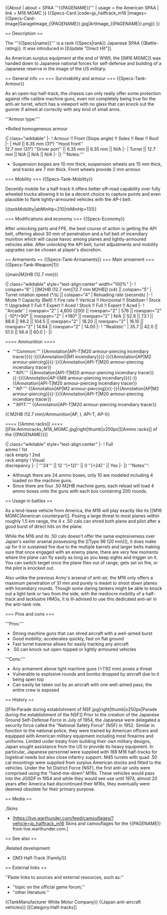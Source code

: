 {{About
| about = SPAA '''{{PAGENAME}}'''
| usage = the American SPAA
| link = M16 MGMC
}}
{{Specs-Card
|code=jp_halftrack_m16
|images={{Specs-Card-Image|GarageImage_{{PAGENAME}}.jpg|ArtImage_{{PAGENAME}}.png}}
}}

== Description ==
<!-- ''In the description, the first part should be about the history of the creation and combat usage of the vehicle, as well as its key features. In the second part, tell the reader about the ground vehicle in the game. Insert a screenshot of the vehicle, so that if the novice player does not remember the vehicle by name, he will immediately understand what kind of vehicle the article is talking about.'' The text within these arrows are not to be deleted -->
The '''{{Specs|name}}''' is a rank {{Specs|rank}} Japanese SPAA {{Battle-rating}}. It was introduced in [[Update "Direct Hit"]].

As American surplus equipment at the end of WWII, the [[M16 MGMC]] was handed down to Japanese national forces for self-defense and building of a Japanese reserve in the image of the US military.

== General info ==
=== Survivability and armour ===
{{Specs-Tank-Armour}}
<!-- ''Describe armour protection. Note the most well protected and key weak areas. Appreciate the layout of modules as well as the number and location of crew members. Is the level of armour protection sufficient, is the placement of modules helpful for survival in combat? If necessary use a visual template to indicate the most secure and weak zones of the armour.'' -->
As an open-top half-track, the chassis can only really offer some protection against rifle calibre machine guns, even not completely being true for the anti-air turret, which has a viewport with no glass that can knock out the gunner if aimed at correctly with any kind of small arms.

'''Armour type:'''

*Rolled homogeneous armour

{| class="wikitable"
|-
! Armour !! Front (Slope angle) !! Sides !! Rear !! Roof
|-
| Hull || 6.35 mm (31°) ''Hood front'' <br> 12.7 mm (31°) ''Driver port'' || 6.35 mm || 6.35 mm || N/A
|-
| Turret || 12.7 mm || N/A || N/A || N/A
|-
|}
'''Notes:'''

* Suspension bogies are 10 mm thick, suspension wheels are 15 mm thick, and tracks are 7 mm thick. Front wheels provide 2 mm armour.

=== Mobility ===
{{Specs-Tank-Mobility}}
<!-- ''Write about the mobility of the ground vehicle. Estimate the specific power and manoeuvrability, as well as the maximum speed forwards and backwards.'' -->
Decently mobile for a half-track it offers better off-road capability over fully wheeled trucks allowing it to be a decent choice to capture points and even plausible to flank lightly-armoured vehicles with the AP-I belt.

{{tankMobility|abMinHp=210|rbMinHp=131}}

=== Modifications and economy ===
{{Specs-Economy}}

After unlocking parts and FPE, the best course of action is getting the API belt, offering about 30 mm of penetration and a full belt of incendiary munition which will cause havoc among planes and lightly-armoured vehicles alike. After unlocking the API belt, turret adjustments and mobility upgrades can be chosen at player's discretion.

== Armaments ==
{{Specs-Tank-Armaments}}
=== Main armament ===
{{Specs-Tank-Weapon|1}}
<!-- ''Give the reader information about the characteristics of the main gun. Assess its effectiveness in a battle based on the reloading speed, ballistics and the power of shells. Do not forget about the flexibility of the fire, that is how quickly the cannon can be aimed at the target, open fire on it and aim at another enemy. Add a link to the main article on the gun: <code><nowiki>{{main|Name of the weapon}}</nowiki></code>. Describe in general terms the ammunition available for the main gun. Give advice on how to use them and how to fill the ammunition storage.'' -->
{{main|M2HB (12.7 mm)}}

{| class="wikitable" style="text-align:center" width="100%"
|-
! colspan="6" | [[M2HB (12.7 mm)|12.7 mm M2HB]] (x4) || colspan="5" | Turret rotation speed (°/s) || colspan="4" | Reloading rate (seconds)
|-
! Mode !! Capacity (Belt) !! Fire rate !! Vertical !! Horizontal !! Stabilizer
! Stock !! Upgraded !! Full !! Expert !! Aced
! Stock !! Full !! Expert !! Aced
|-
! ''Arcade''
| rowspan="2" | 4,800 (200) || rowspan="2" | 576 || rowspan="2" | -10°/+90° || rowspan="2" | ±180° || rowspan="2" | N/A || 52.8 || 73.1 || 88.8 || 98.2 || 104.5 || rowspan="2" | 18.20 || rowspan="2" | 16.10 || rowspan="2" | 14.84 || rowspan="2" | 14.00
|-
! ''Realistic''
| 35.7 || 42.0 || 51.0 || 56.4 || 60.0
|-
|}

==== Ammunition ====

* '''Common:''' {{Annotation|API-T|M20 armour-piercing incendiary tracer}}{{-}}{{Annotation|I|M1 incendiary}}{{-}}{{Annotation|AP|M2 armour-piercing}}{{-}}{{Annotation|API-T|M20 armour-piercing incendiary tracer}}
* '''API:''' {{Annotation|API-T|M20 armour-piercing incendiary tracer}}{{-}}{{Annotation|AP-I|M8 armour-piercing incendiary}}{{-}}{{Annotation|API-T|M20 armour-piercing incendiary tracer}}
* '''AP:''' {{Annotation|AP|M2 armour-piercing}}{{-}}{{Annotation|AP|M2 armour-piercing}}{{-}}{{Annotation|API-T|M20 armour-piercing incendiary tracer}}
* '''APIT:''' {{Annotation|API-T|M20 armour-piercing incendiary tracer}}

{{:M2HB (12.7 mm)/Ammunition|AP, I, API-T, AP-I}}

==== [[Ammo racks]] ====
[[File:Ammoracks_M16_MGMC.jpg|right|thumb|x250px|[[Ammo racks]] of the {{PAGENAME}}]]
<!-- '''Last updated: 1.101.0.75''' -->
{| class="wikitable" style="text-align:center"
|-
! Full<br>ammo
! 1st<br>rack empty
! 2nd<br>rack empty
! Visual<br>discrepancy
|-
| '''24''' || 12&nbsp;''(+12)'' || 0&nbsp;''(+24)'' || Yes
|-
|}
'''Notes''':

* Although there are 24 ammo boxes, only 10 are modeled including 4 loaded on the machine guns.
* Since there are four .50 M2HB machine guns, each reload will load 4 ammo boxes onto the guns with each box containing 200 rounds.

== Usage in battles ==
<!-- ''Describe the tactics of playing in the vehicle, the features of using vehicles in the team and advice on tactics. Refrain from creating a "guide" - do not impose a single point of view but instead give the reader food for thought. Describe the most dangerous enemies and give recommendations on fighting them. If necessary, note the specifics of the game in different modes (AB, RB, SB).'' -->

As a lend-lease vehicle from America, the M16 will play exactly like its [[M16 MGMC|American counterpart]]. Posing a large threat to most planes within roughly 1.5 km range, the 4 x .50 cals can shred both plane and pilot after a good burst of direct hits on the plane.

While the M16 and its .50 cals doesn't offer the same explosiveness over Japan's earlier arsenal possessing the [[Type 98 (20 mm)]], it does make up for it in sustained fire due to the multiple barrels and larger belts making sure that once engaged with an enemy plane, there are very few moments where the plane can fly easily as long as you keep sights and trigger on it. You can switch target once the plane flies out of range, gets set on fire, or the pilot is knocked out.

Also unlike the previous Army's arsenal of anti-air, the M16 only offers a maximum penetration of 31 mm and purely is meant to shoot down planes with Incendiary rounds. Though some daring tankers might be able to knock out a light tank or two from the side, with the mediocre mobility of a half-track and lacklustre HMGs, it is ill-advised to use this dedicated anti-air in the anti-tank role.

=== Pros and cons ===
<!-- ''Summarise and briefly evaluate the vehicle in terms of its characteristics and combat effectiveness. Mark its pros and cons in a bulleted list. Try not to use more than 6 points for each of the characteristics. Avoid using categorical definitions such as "bad", "good" and the like - use substitutions with softer forms such as "inadequate" and "effective".'' -->

'''Pros:'''

* Strong machine guns that can shred aircraft with a well-aimed burst
* Good mobility; accelerates quickly, fast on flat ground
* Fast turret traverse allows for easily tracking any aircraft
* .50 can knock out open-topped or lightly armoured vehicles

'''Cons:'''

* Any armament above light machine guns (>7.92 mm) poses a threat
* Vulnerable to explosive rounds and bombs dropped by aircraft due to it being open top
* Can easily be taken out by an aircraft with one well-aimed pass; the entire crew is exposed

== History ==
<!-- ''Describe the history of the creation and combat usage of the vehicle in more detail than in the introduction. If the historical reference turns out to be too long, take it to a separate article, taking a link to the article about the vehicle and adding a block "/History" (example: <nowiki>https://wiki.warthunder.com/(Vehicle-name)/History</nowiki>) and add a link to it here using the <code>main</code> template. Be sure to reference text and sources by using <code><nowiki><ref></ref></nowiki></code>, as well as adding them at the end of the article with <code><nowiki><references /></nowiki></code>. This section may also include the vehicle's dev blog entry (if applicable) and the in-game encyclopedia description (under <code><nowiki>=== In-game description ===</nowiki></code>, also if applicable).'' -->

[[File:Parade during establishment of NSF.jpg|right|thumb|x250px|Parade during the establishment of the NSF]]
Prior to the creation of the Japanese Ground Self-Defense Force in July of 1954, the Japanese were delegated a security force called the "National Safety Force" (NSF) in 1952. Similar in function to the national police, they were trained by American officers and equipped with American military equipment including most firearms and uniforms. Limited under treaty from building their own military designs, Japan sought assistance from the US to provide its heavy equipment. In particular, Japanese personnel were supplied with 168 M16 half-tracks for logistical needs but also close infantry support. M45 turrets with quad .50 cal mountings were supplied from surplus American stocks and fitted to the vehicles. Under the 1st District Force (NSF), the first anti-air units were comprised using the "hand-me-down" M16s. These vehicles would pass into the JGSDF in 1954 and while they would see use until 1974, almost 20 years after America had discontinued their M16s, they eventually were deemed obsolete for their primary purpose.

== Media ==
<!-- ''Excellent additions to the article would be video guides, screenshots from the game, and photos.'' -->

;Skins
* [https://live.warthunder.com/feed/camouflages/?vehicle=jp_halftrack_m16 Skins and camouflages for the {{PAGENAME}} from live.warthunder.com.]

== See also ==
<!-- ''Links to the articles on the War Thunder Wiki that you think will be useful for the reader, for example:''
* ''reference to the series of the vehicles;''
* ''links to approximate analogues of other nations and research trees.'' -->

;Related development
* [[M3 Half-Track (Family)]]

== External links ==
<!-- ''Paste links to sources and external resources, such as:''
* ''topic on the official game forum;''
* ''other literature.'' -->
''Paste links to sources and external resources, such as:''

* ''topic on the official game forum;''
* ''other literature.''

{{TankManufacturer White Motor Company}}
{{Japan anti-aircraft vehicles}}
[[Category:Half-tracks]]